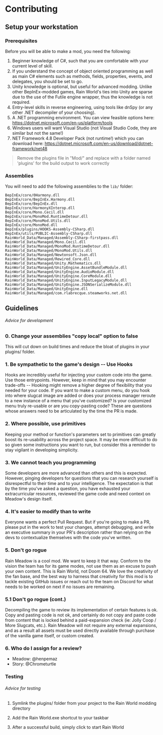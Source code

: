 # Contributing
## Setup your workstation

### Prerequisites

Before you will be able to make a mod, you need the following:

1. Beginner knowledge of C#, such that you are comfortable with your current level of skill.
2. If you understand the concept of object oriented programming as well as main C# elements such as methods, fields, properties, events, and delegates, you should be set to go.
3. Unity knowledge is optional, but useful for advanced modding. Unlike other BepInEx-modded games, Rain World's ties into Unity are sparse due to the use of the Futile engine wrapper, thus the knowledge is not required.
4. Entry-level skills in reverse engineering, using tools like dnSpy (or any other .NET decompiler of your choosing).
5. A .NET programming environment. You can view feasible options here: https://dotnet.microsoft.com/en-us/platform/tools
6. Windows users will want Visual Studio (not Visual Studio Code, they are similar but not the same!)
6. NET Framework 4.8 Developer Pack (not runtime!) which you can download here: https://dotnet.microsoft.com/en-us/download/dotnet-framework/net48

> Remove the plugins file in "Mod/" and replace with a folder named 'plugins' for the build output to work correctly

### Assemblies
You will need to add the following assemblies to the `lib/` folder:

```
BepInEx/core/0Harmony.dll
BepInEx/core/BepInEx.Harmony.dll
BepInEx/core/BepInEx.dll
BepInEx/core/HarmonyXInterop.dll
BepInEx/core/Mono.Cecil.dll
BepInEx/core/MonoMod.RuntimeDetour.dll
BepInEx/core/MonoMod.Utils.dll
BepInEx/core/MonoMod.dll
BepInEx/plugins/HOOKS-Assembly-CSharp.dll
BepInEx/utils/PUBLIC-Assembly-CSharp.dll
RainWorld_Data/Managed/Assembly-CSharp-firstpass.dll
RainWorld_Data/Managed/Mono.Cecil.dll
RainWorld_Data/Managed/MonoMod.RuntimeDetour.dll
RainWorld_Data/Managed/MonoMod.Utils.dll
RainWorld_Data/Managed/Newtonsoft.Json.dll
RainWorld_Data/Managed/Rewired_Core.dll
RainWorld_Data/Managed/Unity.Mathematics.dll
RainWorld_Data/Managed/UnityEngine.AssetBundleModule.dll
RainWorld_Data/Managed/UnityEngine.AudioModule.dll
RainWorld_Data/Managed/UnityEngine.CoreModule.dll
RainWorld_Data/Managed/UnityEngine.InputLegacyModule.dll
RainWorld_Data/Managed/UnityEngine.JSONSerializeModule.dll
RainWorld_Data/Managed/UnityEngine.dll
RainWorld_Data/Managed/com.rlabrecque.steamworks.net.dll
```

## Guidelines
###### Advice for development

### 0. Change your assemblies "copy local" option to false
This will cut down on build times and reduce the bloat of plugins in your plugins/ folder.

### 1.  Be sympathetic to the game's design -- Use Hooks
Hooks are incredibly useful for injecting your custom code into the game. Use those entrypoints. However, keep in mind that you may encounter trade-offs -- Hooking might remove a higher degree of flexibility that you needed for your code. If you want to make a custom menu, do you hook into where slugcat image are added or does your process manager reroute to a new instance of a menu that you've customized? Is your customized menu truly re-usable or are you copy-pasting code? These are questions whose answers need to be articulated by the time the PR is made.

### 2. Where possible, use primitives
Keeping your method or function's parameters set to primitives can greatly boost its re-usability across the project space. It may be more difficult to do so given some instructions you want to run, but consider this a reminder to stay vigilant in developing simplicity. 

### 3. We cannot teach you programming
Some developers are more advanced than others and this is expected. However, pinging developers for questions that you can research yourself is disrespectful to their time and to your intelligence. The expectation is that by the time you've asked a question, you have exhausted your extracurricular resources, reviewed the game code and need context on Meadow's design itself.

### 4. It's easier to modify than to write
Everyone wants a perfect Pull Request. But if you're going to make a PR, please put in the work to test your changes, attempt debugging, and write an executive summary in your PR's description rather than relying on the devs to contextualize themselves with the code you've written. 

### 5. Don't go rogue
Rain Meadow is a cool mod. We want to keep it that way. Conform to the vision the team has for its game modes, not use them as an excuse to push your own content. This is Rain World, not Doom 64. We love the creativity of the fan base, and the best way to harness that creativity for this mod is to tackle existing GitHub issues or reach out to the team on Discord for what needs to be worked on next if no issues are remaining.

### 5.1 Don't go rogue (cont.)
Decompiling the game to review its implementation of certain features is ok. Copy and pasting code is not ok, and certainly do not copy and paste code from content that is locked behind a paid-expansion check (ie: Jolly Coop / More Slugcats, etc.). Rain Meadow will not require any external expansions, and as a result all assets must be used directly available through purchase of the vanilla game itself, or custom created. 

### 6. Who do I assign for a review?
* Meadow: @henpemaz
* Story: @Chrometurtle

### Testing
###### Advice for testing
1. Symlink the plugins/ folder from your project to the Rain World modding directory

2. Add the Rain World.exe shortcut to your taskbar

3. After a successful build, simply click to start Rain World
